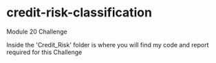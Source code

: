 # credit-risk-classification
Module 20 Challenge

Inside the 'Credit_Risk' folder is where you will find my code and report required for this Challenge
